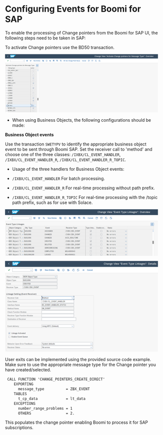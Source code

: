 # Configuring Events for Boomi for SAP

<head>
  <meta name="guidename" content="Boomi for SAP"/>
  <meta name="context" content="GUID-178f70c4-0e84-469c-a9f1-980803c268b1"/>
</head>

To enable the processing of Change pointers from the Boomi for SAP UI, the following steps need to be taken in SAP:

To activate Change pointers use the BD50 transaction.

![](./Images/img-sap-activate_change_pointers.png)

- When using Business Objects, the following configurations should be made:

**Business Object events**

Use the transaction `SWETYPV` to identify the appropriate business object event to be sent through Boomi SAP. Set the receiver call to 'method' and choose one of the three classes: `/IXBX/CL_EVENT_HANDLER`, `/IXBX/CL_EVENT_HANDLER_R`, `/IXBX/CL_EVENT_HANDLER_R_TOPIC`.

- Usage of the three handlers for Business Object events:

- `/IXBX/CL_EVENT_HANDLER` For batch processing.

- `/IXBX/CL_EVENT_HANDLER_R` For real-time processing without path prefix.

- `/IXBX/CL_EVENT_HANDLER_R_TOPIC` For real-time processing with the /topic path prefix, such as for use with Solace.

![](./Images/img-sap-SWETYPV-1.png)

![](./Images/img-sap-SWETYPV-2.png)

User exits can be implemented using the provided source code example. Make sure to use the appropriate message type for the Change pointer you have created/selected. 

```
 CALL FUNCTION 'CHANGE_POINTERS_CREATE_DIRECT'
    EXPORTING
      message_type          = ZBX_EVENT
    TABLES
      t_cp_data             = lt_data
    EXCEPTIONS
      number_range_problems = 1
      OTHERS                = 2.
```

This populates the change pointer enabling Boomi to process it for SAP subscriptions.
